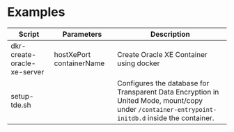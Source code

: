 # Examples 

| Script | Parameters | Description |
|--------|------------|-------------|
| dkr-create-oracle-xe-server | hostXePort containerName | Create Oracle XE Container using docker |
| setup-tde.sh | <None> | Configures the database for Transparent Data Encryption in United Mode, mount/copy under `/container-entrypoint-initdb.d` inside the container. |